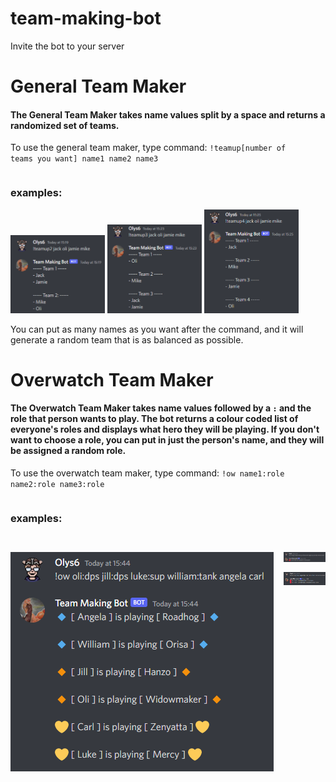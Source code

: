 # team-making-bot

Invite the bot to your server <a href="https://discord.com/oauth2/authorize?client_id=973226470086410320&permissions=274878031936&scope=bot"></a>

# General Team Maker

<h4>The General Team Maker takes name values split by a space and returns a randomized set of teams.</h4>

To use the general team maker, type command: <code>!teamup[number of teams you want] name1 name2 name3</code>

<div style="display: flex; flex-direction: column;">
    <h3>examples:</h3>
    <div>
        <img src="assets\GeneralTeamMaker\2TeamMakerEx.png" style="width: 30%" >
        <img src="assets\GeneralTeamMaker\3TeamMakerEx.png" style="width: 30%">
        <img src="assets\GeneralTeamMaker\4TeamMakerEx.png" style="width: 30%">
    </div>
</div>
<p></p>
You can put as many names as you want after the command, and it will generate a random team that is as balanced as possible.

# Overwatch Team Maker

<h4>The Overwatch Team Maker takes name values followed by a <code>:</code> and the role that person wants to play. The bot returns a colour coded list of everyone's roles and displays what hero they will be playing. If you don't want to choose a role, you can put in just the person's name, and they will be assigned a random role.</h4>

To use the overwatch team maker, type command: <code>!ow name1:role name2:role name3:role</code>

<div style="display: flex; flex-direction: column;">
    <h3>examples:</h3>
    <p></p>
    <div style="display: flex; flex-direction: row-reverse; gap:1rem; ">
        <div style="display: flex; flex-direction: column; gap: 1rem">
            <img src="assets\OverwatchTeamMaker\OwOv6TeamMakerEx.png" >
            <img src="assets\OverwatchTeamMaker\OwTeamMakerTooManyEx.png">
        </div>
        <img src="assets\OverwatchTeamMaker\OwTeamMakerEx.png" >
    </div>
</div>
